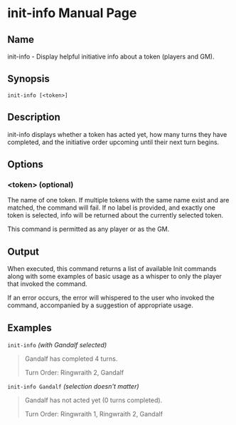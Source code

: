 
# init-info Manual Page

## Name

init-info - Display helpful initiative info about a token (players and GM).

## Synopsis

```
init-info [<token>]
```

## Description

init-info displays whether a token has acted yet, how many turns they have completed, and the initiative order upcoming until their next turn begins.

## Options

### \<token\> (optional)
The name of one token. If multiple tokens with the same name exist and are matched, the command will fail. If no label is provided, and exactly one token is selected, info will be returned about the currently selected token.

This command is permitted as any player or as the GM.

## Output

When executed, this command returns a list of available Init commands along with some examples of basic usage as a whisper to only the player that invoked the command.

If an error occurs, the error will whispered to the user who invoked the command, accompanied by a suggestion of appropriate usage.

## Examples

```init-info``` *(with Gandalf selected)*

> Gandalf has completed 4 turns.
>
> Turn Order: Ringwraith 2, Gandalf

```init-info Gandalf``` *(selection doesn't matter)*

> Gandalf has not acted yet (0 turns completed).
>
> Turn Order: Ringwraith 1, Ringwraith 2, Gandalf
